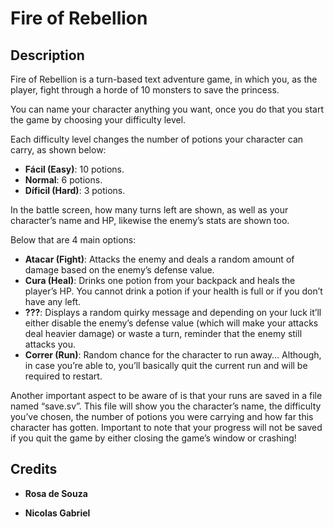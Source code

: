 # Fire of Rebellion

## Description





Fire of Rebellion is a turn-based text adventure game, in which you, as the player, fight through a horde of 10 monsters to save the princess.

You can name your character anything you want, once you do that you start the game by choosing your difficulty level.

Each difficulty level changes the number of potions your character can carry, as shown below:

- **Fácil (Easy)**: 10 potions.
- **Normal**: 6 potions.
- **Díficil (Hard)**: 3 potions.

In the battle screen, how many turns left are shown, as well as your character’s name and HP, likewise the enemy’s stats are shown too.

Below that are 4 main options:

- **Atacar (Fight)**: Attacks the enemy and deals a random amount of damage based on the enemy’s defense value.
- **Cura (Heal)**: Drinks one potion from your backpack and heals the player’s HP. You cannot drink a potion if your health is full or if you don’t have any left.
- **???**: Displays a random quirky message and depending on your luck it’ll either disable the enemy’s defense value (which will make your attacks deal heavier damage) or waste a turn, reminder that the enemy still attacks you.
- **Correr (Run)**: Random chance for the character to run away… Although, in case you’re able to, you’ll basically quit the current run and will be required to restart.

Another important aspect to be aware of is that your runs are saved in a file named “save.sv”. This file will show you the character’s name, the difficulty you’ve chosen, the number of potions you were carrying and how far this character has gotten. Important to note that your progress will not be saved if you quit the game by either closing the game’s window or crashing!



## Credits

- **Rosa de Souza**

- **Nicolas Gabriel**

